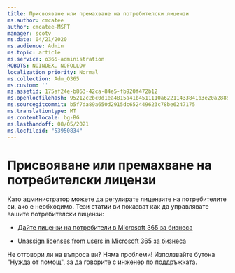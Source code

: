 ```yaml
---
title: Присвояване или премахване на потребителски лицензи
ms.author: cmcatee
author: cmcatee-MSFT
manager: scotv
ms.date: 04/21/2020
ms.audience: Admin
ms.topic: article
ms.service: o365-administration
ROBOTS: NOINDEX, NOFOLLOW
localization_priority: Normal
ms.collection: Adm_O365
ms.custom: ''
ms.assetid: 175af24e-b863-42ca-84e5-fb920f472b12
ms.openlocfilehash: 95212c2bc0d1ea4815a41b4511110a62211433841b3e20a28856773a3d42884d
ms.sourcegitcommit: b5f7da89a650d2915dc652449623c78be6247175
ms.translationtype: MT
ms.contentlocale: bg-BG
ms.lasthandoff: 08/05/2021
ms.locfileid: "53950834"
---
```

# <a name="assign-or-remove-user-licenses"></a>Присвояване или премахване на потребителски лицензи

Като администратор можете да регулирате лицензите на потребителите си, ако е необходимо. Тези статии ви показват как да управлявате вашите потребителски лицензи:
  
- [Дайте лицензи на потребители в Microsoft 365 за бизнеса](https://docs.microsoft.com/azure/active-directory/fundamentals/license-users-groups?context=azure/active-directory/users-groups-roles/context/ugr-context)

- [Unassign licenses from users in Microsoft 365 за бизнеса](https://docs.microsoft.com/azure/active-directory/fundamentals/license-users-groups?context=azure/active-directory/users-groups-roles/context/ugr-context#remove-a-license)

Не отговори ли на въпроса ви? Няма проблеми! Използвайте бутона "Нужда от помощ", за да говорите с инженер по поддръжката.